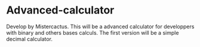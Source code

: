 # Advanced-calculator
Develop by Mistercactus.
This will be a advanced calculator for developpers with binary and others bases calculs. 
The first version will be a simple decimal calculator.
